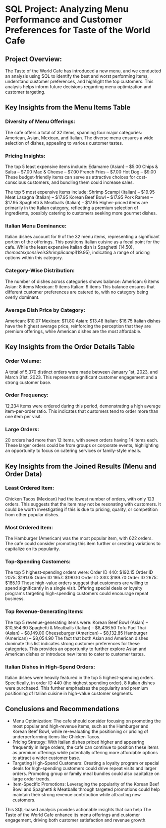 # SQL Project: Analyzing Menu Performance and Customer Preferences for Taste of the World Cafe

## Project Overview:

The Taste of the World Cafe has introduced a new menu, and we conducted an analysis using SQL to identify the best and worst performing items, understand customer preferences, and highlight the top customers. This analysis helps inform future decisions regarding menu optimization and customer targeting.

## Key Insights from the Menu Items Table

### Diversity of Menu Offerings:
The cafe offers a total of 32 items, spanning four major categories: American, Asian, Mexican, and Italian. The diverse menu ensures a wide selection of dishes, appealing to various customer tastes.
### Pricing Insights:
The top 5 least expensive items include:
Edamame (Asian) – $5.00
Chips & Salsa – $7.00
Mac & Cheese – $7.00
French Fries – $7.00
Hot Dog – $9.00
These budget-friendly items can serve as attractive choices for cost-conscious customers, and bundling them could increase sales.

The top 5 most expensive items include:
Shrimp Scampi (Italian) – $19.95
Meat Lasagna (Italian) – $17.95
Korean Beef Bowl – $17.95
Pork Ramen – $17.95
Spaghetti & Meatballs (Italian) – $17.95
Higher-priced items are primarily in the Italian category, reflecting a premium selection of ingredients, possibly catering to customers seeking more gourmet dishes.

### Italian Menu Dominance:
Italian dishes account for 9 of the 32 menu items, representing a significant portion of the offerings. This positions Italian cuisine as a focal point for the cafe.
While the least expensive Italian dish is Spaghetti ($14.50), the most expensive is Shrimp Scampi ($19.95), indicating a range of pricing options within this category.

### Category-Wise Distribution:
The number of dishes across categories shows balance:
American: 6 items
Asian: 8 items
Mexican: 9 items
Italian: 9 items
This balance ensures that different customer preferences are catered to, with no category being overly dominant.

### Average Dish Price by Category:
American: $10.07
Mexican: $11.80
Asian: $13.48
Italian: $16.75
Italian dishes have the highest average price, reinforcing the perception that they are premium offerings, while American dishes are the most affordable.

## Key Insights from the Order Details Table
### Order Volume:
A total of 5,370 distinct orders were made between January 1st, 2023, and March 31st, 2023. This represents significant customer engagement and a strong customer base.

### Order Frequency:
12,234 items were ordered during this period, demonstrating a high average item-per-order ratio. This indicates that customers tend to order more than one item per visit.

### Large Orders:
20 orders had more than 12 items, with seven orders having 14 items each. These larger orders could be from groups or corporate events, highlighting an opportunity to focus on catering services or family-style meals.

## Key Insights from the Joined Results (Menu and Order Data)
### Least Ordered Item:
Chicken Tacos (Mexican) had the lowest number of orders, with only 123 orders. This suggests that the item may not be resonating with customers. It could be worth investigating if this is due to pricing, quality, or competition from other popular dishes.

### Most Ordered Item:
The Hamburger (American) was the most popular item, with 622 orders. The cafe could consider promoting this item further or creating variations to capitalize on its popularity.

### Top-Spending Customers:
The top 5 highest-spending orders were:
Order ID 440: $192.15
Order ID 2075: $191.05
Order ID 1957: $190.10
Order ID 330: $189.70
Order ID 2675: $185.10
These high-value orders suggest that customers are willing to spend significantly in a single visit. Offering special deals or loyalty programs targeting high-spending customers could encourage repeat business.

### Top Revenue-Generating Items:
The top 5 revenue-generating items were:
Korean Beef Bowl (Asian) – $10,554.60
Spaghetti & Meatballs (Italian) – $8,436.50
Tofu Pad Thai (Asian) – $8,149.00
Cheeseburger (American) – $8,132.85
Hamburger (American) – $8,054.90
The fact that both Asian and American dishes dominate this list indicates strong customer preferences for these categories. This provides an opportunity to further explore Asian and American dishes or introduce new items to cater to customer tastes.

### Italian Dishes in High-Spend Orders:
Italian dishes were heavily featured in the top 5 highest-spending orders. Specifically, in order ID 440 (the highest spending order), 8 Italian dishes were purchased. This further emphasizes the popularity and premium positioning of Italian cuisine in high-value customer segments.

## Conclusions and Recommendations
- Menu Optimization: The cafe should consider focusing on promoting the most popular and high-revenue items, such as the Hamburger and Korean Beef Bowl, while re-evaluating the positioning or pricing of underperforming items like Chicken Tacos.
- Pricing Strategy: With Italian dishes priced higher and appearing frequently in large orders, the cafe can continue to position these items as premium offerings while potentially offering more affordable options to attract a wider customer base.
- Targeting High-Spend Customers: Creating a loyalty program or special deals for high-spending customers could drive repeat visits and larger orders. Promoting group or family meal bundles could also capitalize on large order trends.
- Item-Specific Promotions: Leveraging the popularity of the Korean Beef Bowl and Spaghetti & Meatballs through targeted promotions could help maintain their strong revenue contribution while attracting new customers.


This SQL-based analysis provides actionable insights that can help The Taste of the World Cafe enhance its menu offerings and customer engagement, driving both customer satisfaction and revenue growth.
